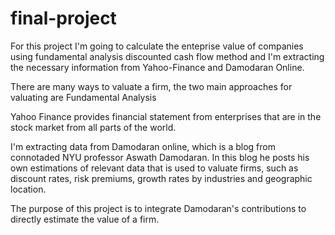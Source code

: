 # final-project

For this project I'm going to calculate the enteprise value of companies using fundamental analysis discounted cash flow method and I'm extracting the necessary information from Yahoo-Finance and Damodaran Online.

There are many ways to valuate a firm, the two main approaches for valuating are Fundamental Analysis

Yahoo Finance provides financial statement from enterprises that are in the stock market from all parts of the world.

I'm extracting data from Damodaran online, which is a blog from connotaded NYU professor Aswath Damodaran. In this blog he posts his own estimations of relevant data that is used to valuate firms, such as discount rates, risk premiums, growth rates by industries and geographic location.

The purpose of this project is to integrate Damodaran's contributions to directly estimate the value of a firm. 
